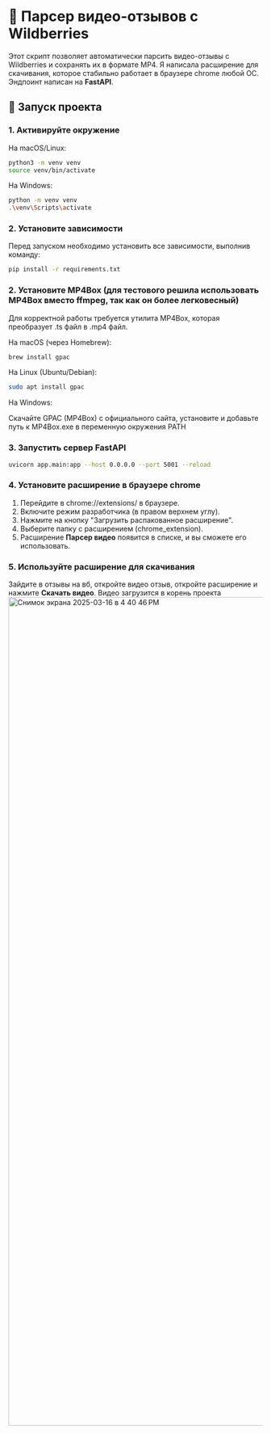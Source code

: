# 🎥 Парсер видео-отзывов с Wildberries

Этот скрипт позволяет автоматически парсить видео-отзывы с Wildberries и сохранять их в формате MP4. 
Я написала расширение для скачивания, которое стабильно работает в браузере chrome любой ОС. 
Эндпоинт написан на **FastAPI**. 

## 🚀 Запуск проекта

### 1. Активируйте окружение

На macOS/Linux:
```sh
python3 -m venv venv 
source venv/bin/activate
```

На Windows:
```sh
python -m venv venv 
.\venv\Scripts\activate
```

### 2. Установите зависимости
Перед запуском необходимо установить все зависимости, выполнив команду:

```sh
pip install -r requirements.txt
```

### 2. Установите MP4Box (для тестового решила использовать MP4Box вместо ffmpeg, так как он более легковесный)
Для корректной работы требуется утилита MP4Box, которая преобразует .ts файл в .mp4 файл.

На macOS (через Homebrew):
```sh
brew install gpac
```

На Linux (Ubuntu/Debian):
```sh
sudo apt install gpac
```

На Windows:

Скачайте GPAC (MP4Box) с официального сайта, установите и добавьте путь к MP4Box.exe в переменную окружения PATH


### 3. Запустить сервер FastAPI
```sh
uvicorn app.main:app --host 0.0.0.0 --port 5001 --reload
```

### 4. Установите расширение в браузере chrome
1. Перейдите в chrome://extensions/ в браузере.
2. Включите режим разработчика (в правом верхнем углу).
3. Нажмите на кнопку "Загрузить распакованное расширение".
4. Выберите папку с расширением (chrome_extension).
5. Расширение **Парсер видео** появится в списке, и вы сможете его использовать.

### 5. Используйте расширение для скачивания
Зайдите в отзывы на вб, откройте видео отзыв, откройте расширение и нажмите **Скачать видео**. Видео загрузится в корень проекта
<img width="1641" alt="Снимок экрана 2025-03-16 в 4 40 46 PM" src="https://github.com/user-attachments/assets/04a0118e-4978-4672-a74c-9542867fac60" />

